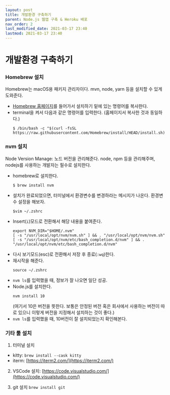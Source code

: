```yaml
---
layout: post
title: 개발환경 구축하기
parent: Node.js 웹앱 구축 & Heroku 배포
nav_order: 2
last_modified_date: 2021-03-17 23:40
lastmod: 2021-03-17 23:40
---
```


# **개발환경 구축하기**

### Homebrew 설치
Homebrew는 macOS용 패키지 관리자이다. mvn, node, yarn 등을 설치할 수 있게 도와준다.

* [Homebrew 홈페이지](https://brew.sh/index_ko)를 들어가서 설치하기 밑에 있는 명령어를 복사한다.
* terminal을 켜서 다음과 같은 명령어를 입력한다. (홈페이지서 복사한 것과 동일하다.)
  ```
  $ /bin/bash -c "$(curl -fsSL https://raw.githubusercontent.com/Homebrew/install/HEAD/install.sh)"
  ```

### nvm 설치
Node Version Manage: 노드 버전을 관리해준다. node, npm 등을 관리해주며, nodejs를 사용하는 개발자는 필수로 설치한다.
* homebrew로 설치한다.
  ```
  $ brew install nvm
  ```
* 설치가 완료되었으면, 터미널에서 환경변수를 변경하라는 메시지가 나온다. 환경변수 설정을 해보자.
  ```
  $vim ~/.zshrc
  ```
* Insert(`i`)모드로 전환해서 해당 내용을 붙여준다.
  ```
  export NVM_DIR="$HOME/.nvm"
  [ -s "/usr/local/opt/nvm/nvm.sh" ] && . "/usr/local/opt/nvm/nvm.sh"
  [ -s "/usr/local/opt/nvm/etc/bash_completion.d/nvm" ] && . "/usr/local/opt/nvm/etc/bash_completion.d/nvm"
  ```
* 다시 보기모드(esc)로 전환해서 저장 후 종료(`:wq`)한다.
* 재시작을 해준다.
  ```
  source ~/.zshrc
  ```
* `nvm ls`를 입력했을 때, 정보가 잘 나오면 일단 성공.
* Node.js를 설치한다.
  ```
  nvm install 10
  ```
  (여기서 10은 버전을 뜻한다. 보통은 안정된 버전 혹은 회사에서 사용하는 버전이 따로 있으니 이렇게 버전을 지정해서 설치하는 것이 좋다.)
* `nvm ls`를 입력했을 때, 10버전이 잘 설치되었는지 확인해본다.

### 기타 툴 설치
1. 터미널 설치
* kitty: `brew install --cask kitty`
* iterm: [https://iterm2.com/](https://iterm2.com/)

2. VSCode 설치: [https://code.visualstudio.com/](https://code.visualstudio.com/)

3. git 설치
`brew install git`